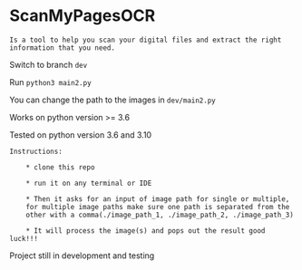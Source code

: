 # ScanMyPagesOCR
	Is a tool to help you scan your digital files and extract the right information that you need.

Switch to branch `dev`

Run `python3 main2.py`

You can change the path to the images in `dev/main2.py`

Works on python version >= 3.6

Tested on python version 3.6 and 3.10

	Instructions:
		
		* clone this repo
	
		* run it on any terminal or IDE
 		
		* Then it asks for an input of image path for single or multiple,
		for multiple image paths make sure one path is separated from the
		other with a comma(./image_path_1, ./image_path_2, ./image_path_3)
	
		* It will process the image(s) and pops out the result good luck!!!


Project still in development and testing
